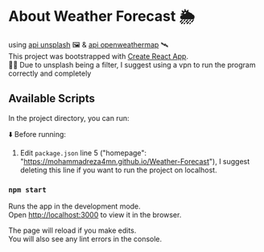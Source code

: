 # About Weather Forecast :sun_behind_rain_cloud: <br/>
using [api unsplash](https://unsplash.com/developers) :framed_picture: & [api openweathermap](https://openweathermap.org/api) :artificial_satellite: <br />
This project was bootstrapped with [Create React App](https://github.com/facebook/create-react-app).<br/>
:man_facepalming: Due to unsplash being a filter, I suggest using a vpn to run the program correctly and completely

## Available Scripts

In the project directory, you can run:<br />

:arrow_down: Before running:<br />
1. Edit `package.json` line 5 ("homepage": "https://mohammadreza4mn.github.io/Weather-Forecast"), I suggest deleting this line if you want to run the project on localhost.

### `npm start`

Runs the app in the development mode.<br />
Open [http://localhost:3000](http://localhost:3000) to view it in the browser.

The page will reload if you make edits.<br />
You will also see any lint errors in the console.
